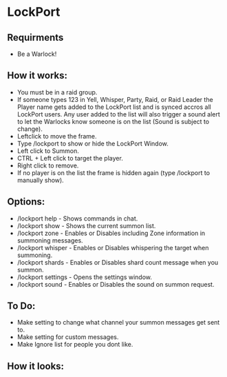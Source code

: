 # LockPort

## Requirments

- Be a Warlock!

## How it works:

- You must be in a raid group.
- If someone types 123 in Yell, Whisper, Party, Raid, or Raid Leader the Player name gets added to the LockPort list and is synced accros all LockPort users. Any user added to the list will also trigger a sound alert to let the Warlocks know someone is on the list (Sound is subject to change). 
- Leftclick to move the frame.
- Type /lockport to show or hide the LockPort Window.  
- Left click to Summon.
- CTRL + Left click to target the player.
- Right click to remove.
- If no player is on the list the frame is hidden again (type /lockport to manually show).

## Options:

- /lockport help - Shows commands in chat.
- /lockport show - Shows the current summon list.
- /lockport zone - Enables or Disables including Zone information in summoning messages.
- /lockport whisper - Enables or Disables whispering the target when summoning.
- /lockport shards - Enables or Disables shard count message when you summon.
- /lockport settings - Opens the settings window.
- /lockport sound - Enables or Disables the sound on summon request.

## To Do:
- Make setting to change what channel your summon messages get sent to.
- Make setting for custom messages.
- Make Ignore list for people you dont like.

## How it looks:

